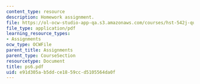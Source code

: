 ```yaml
---
content_type: resource
description: Homework assignment.
file: https://ol-ocw-studio-app-qa.s3.amazonaws.com/courses/hst-542j-quantitative-physiology-organ-transport-systems-spring-2004/e91d305ab5ddce1859ccd5105564da0f_ps6.pdf
file_type: application/pdf
learning_resource_types:
- Assignments
ocw_type: OCWFile
parent_title: Assignments
parent_type: CourseSection
resourcetype: Document
title: ps6.pdf
uid: e91d305a-b5dd-ce18-59cc-d5105564da0f
---
```

